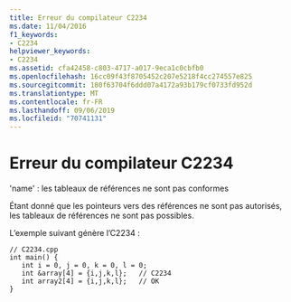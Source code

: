 ```yaml
---
title: Erreur du compilateur C2234
ms.date: 11/04/2016
f1_keywords:
- C2234
helpviewer_keywords:
- C2234
ms.assetid: cfa42458-c803-4717-a017-9eca1c0cbfb0
ms.openlocfilehash: 16cc09f43f8705452c207e5218f4cc274557e825
ms.sourcegitcommit: 180f63704f6ddd07a4172a93b179cf0733fd952d
ms.translationtype: MT
ms.contentlocale: fr-FR
ms.lasthandoff: 09/06/2019
ms.locfileid: "70741131"
---
```

# <a name="compiler-error-c2234"></a>Erreur du compilateur C2234

'name' : les tableaux de références ne sont pas conformes

Étant donné que les pointeurs vers des références ne sont pas autorisés, les tableaux de références ne sont pas possibles.

L’exemple suivant génère l’C2234 :

```
// C2234.cpp
int main() {
   int i = 0, j = 0, k = 0, l = 0;
   int &array[4] = {i,j,k,l};   // C2234
   int array2[4] = {i,j,k,l};   // OK
}
```